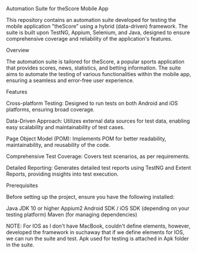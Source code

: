 Automation Suite for theScore Mobile App


This repository contains an automation suite developed for testing the mobile application "theScore" using a hybrid (data-driven) framework. The suite is built upon TestNG, Appium, Selenium, and Java, designed to ensure comprehensive coverage and reliability of the application's features.

Overview
 
The automation suite is tailored for theScore, a popular sports application that provides scores, news, statistics, and betting information. The suite aims to automate the testing of various functionalities within the mobile app, ensuring a seamless and error-free user experience.

Features

Cross-platform Testing: Designed to run tests on both Android and iOS platforms, ensuring broad coverage.

Data-Driven Approach: Utilizes external data sources for test data, enabling easy scalability and maintainability of test cases.

Page Object Model (POM): Implements POM for better readability, maintainability, and reusability of the code.

Comprehensive Test Coverage: Covers test scenarios, as per requirements.

Detailed Reporting: Generates detailed test reports using TestNG and Extent Reports, providing insights into test execution.

Prerequisites

Before setting up the project, ensure you have the following installed:

Java JDK 10 or higher
Appium2
Android SDK / iOS SDK (depending on your testing platform)
Maven (for managing dependencies)

NOTE:
For IOS as I don't have MacBook, couldn't define elements, however, developed the framework in suchaway that if we define elements for IOS, we can run the suite and test.
Apk used for testing is attached in Apk folder in the suite.